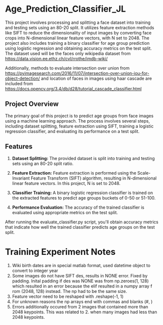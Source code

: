 # Age_Prediction_Classifier_JL
This project involves processing and splitting a face dataset into training and testing sets using an 80-20 split. It utilizes feature extraction methods like SIFT to reduce the dimensionality of input images by converting face crops into N-dimensional linear feature vectors, with N set to 2048. The project also includes training a binary classifier for age group prediction using logistic regression and obtaining accuracy metrics on the test split. The dataset used will be the faces only wikipedia dataset from https://data.vision.ee.ethz.ch/cvl/rrothe/imdb-wiki/

Additionally, methods to evaluate intersection over union from https://pyimagesearch.com/2016/11/07/intersection-over-union-iou-for-object-detection/ and location of faces in images using haar cascade are included from https://docs.opencv.org/3.4/db/d28/tutorial_cascade_classifier.html

## Project Overview

The primary goal of this project is to predict age groups from face images using a machine learning approach. The process involves several steps, including dataset splitting, feature extraction using SIFT, training a logistic regression classifier, and evaluating its performance on a test split.

## Features

1. **Dataset Splitting:** The provided dataset is split into training and testing sets using an 80-20 split ratio.

2. **Feature Extraction:** Feature extraction is performed using the Scale-Invariant Feature Transform (SIFT) algorithm, resulting in N-dimensional linear feature vectors. In this project, N is set to 2048.

3. **Classifier Training:** A binary logistic regression classifier is trained on the extracted features to predict age groups buckets of 0-50 or 51-100.

4. **Performance Evaluation:** The accuracy of the trained classifier is evaluated using appropriate metrics on the test split.

After running the evaluate_classifier.py script, you'll obtain accuracy metrics that indicate how well the trained classifier predicts age groups on the test split.

# Training Experiment Notes


1.   Wiki birth dates are in special matlab format, used datetime object to convert to integer year
2.   Some images do not have SIFT des, results in NONE error. Fixed by padding. Inital padding if des was NONE was from np.zeroes(1, 128) which resulted in an error because the elif resulted in a numpy array f rom (2048, 128) instead. The np had to be the same size.
3. Feature vector need to be reshaped with .reshape(-1, 1)
4. For unknown reasons the np arrays end with commas and blanks (#, )
5. Errors additionally occured from 2 images that contained more than 2048 keypoints. This was related to 2. when many images had less than 2048 keypoints. 


